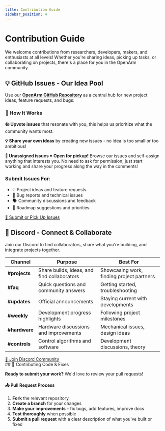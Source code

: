 ```yaml
---
title: Contribution Guide
sidebar_position: 4
---
```


# Contribution Guide

We welcome contributions from researchers, developers, makers, and enthusiasts at all levels! Whether you're sharing ideas, picking up tasks, or collaborating on projects, there's a place for you in the OpenArm community.

## 💡 GitHub Issues - Our Idea Pool

Use our [**OpenArm GitHub Repository**](https://github.com/enactic/openarm) as a central hub for new project ideas, feature requests, and bugs:

<div style={{padding: '20px', backgroundColor: '#e8f5e8', borderRadius: '10px', border: '1px solid #c3e6c3', margin: '20px 0'}}>
  <h3>🎯 How It Works</h3>
  
  <p><strong>👍 Upvote issues</strong> that resonate with you, this helps us prioritize what the community wants most.</p>
  <p><strong>💡 Share your own ideas</strong> by creating new issues - no idea is too small or too ambitious!</p>
  <p><strong>🔧 Unassigned issues = Open for pickup!</strong> Browse our issues and self-assign anything that interests you. No need to ask for permission, just start working and share your progress along the way in the comments!</p>
</div>

### Submit Issues For:
- 💡 Project ideas and feature requests
- 🐛 Bug reports and technical issues  
- 🗣️ Community discussions and feedback
- 🚀 Roadmap suggestions and priorities

<div style={{textAlign: 'center', margin: '20px 0'}}>
  <a href="https://github.com/enactic/openarm/issues" style={{
    display: 'inline-block',
    padding: '12px 24px',
    backgroundColor: '#24292f',
    color: 'white',
    textDecoration: 'none',
    borderRadius: '8px',
    fontWeight: 'bold'
  }}>🙌 Submit or Pick Up Issues</a>
</div>

## 💬 Discord - Connect & Collaborate

Join our Discord to find collaborators, share what you're building, and integrate projects together.

| Channel | Purpose | Best For |
|---------|---------|----------|
| **#projects** | Share builds, ideas, and find collaborators | Showcasing work, finding project partners |
| **#faq** | Quick questions and community answers | Getting started, troubleshooting |
| **#updates** | Official announcements | Staying current with developments |
| **#weekly** | Development progress highlights | Following project milestones |
| **#hardware** | Hardware discussions and improvements | Mechanical issues, design ideas |
| **#controls** | Control algorithms and software | Development discussions, theory |

<div style={{textAlign: 'center', margin: '20px 0'}}>
  <a href="https://discord.gg/FsZaZ4z3We" style={{
    display: 'inline-block',
    padding: '12px 24px',
    backgroundColor: '#5865f2',
    color: 'white',
    textDecoration: 'none',
    borderRadius: '8px',
    fontWeight: 'bold'
  }}>💬 Join Discord Community</a>
</div>
## 🔧 Contributing Code & Fixes

**Ready to submit your work?** We'd love to review your pull requests!

<div style={{padding: '20px', backgroundColor: '#fff3e0', borderRadius: '10px', border: '1px solid #ffe0b3', margin: '20px 0'}}>
  <h4>📤 Pull Request Process</h4>
  <ol>
    <li><strong>Fork</strong> the relevant repository</li>
    <li><strong>Create a branch</strong> for your changes</li>
    <li><strong>Make your improvements</strong> - fix bugs, add features, improve docs</li>
    <li><strong>Test thoroughly</strong> when possible</li>
    <li><strong>Submit a pull request</strong> with a clear description of what you've built or fixed</li>
  </ol>
</div>
